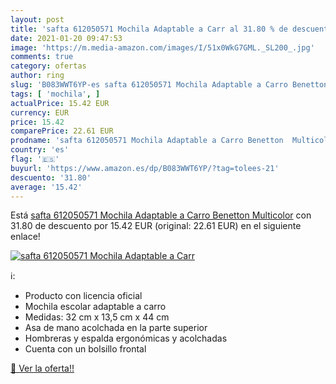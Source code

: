 ```yaml
---
layout: post
title: 'safta 612050571 Mochila Adaptable a Carr al 31.80 % de descuento'
date: 2021-01-20 09:47:53
image: 'https://m.media-amazon.com/images/I/51x0WkG7GML._SL200_.jpg'
comments: true
category: ofertas
author: ring
slug: 'B083WWT6YP-es safta 612050571 Mochila Adaptable a Carro Benetton Multicolor'
tags: [ 'mochila', ]
actualPrice: 15.42 EUR
currency: EUR
price: 15.42
comparePrice: 22.61 EUR
prodname: 'safta 612050571 Mochila Adaptable a Carro Benetton  Multicolor'
country: 'es'
flag: '🇪🇸'
buyurl: 'https://www.amazon.es/dp/B083WWT6YP/?tag=tolees-21'
descuento: '31.80'
average: '15.42'
---
```


Está [safta 612050571 Mochila Adaptable a Carro Benetton  Multicolor](https://www.amazon.es/dp/B083WWT6YP/?tag=tolees-21) con 31.80 de descuento por 15.42 EUR (original: 22.61 EUR) en el siguiente enlace!

[![safta 612050571 Mochila Adaptable a Carr](https://m.media-amazon.com/images/I/51x0WkG7GML._SL200_.jpg)](https://www.amazon.es/dp/B083WWT6YP/?tag=tolees-21)

ℹ️:

- Producto con licencia oficial
- Mochila escolar adaptable a carro
- Medidas: 32 cm x 13,5 cm x 44 cm
- Asa de mano acolchada en la parte superior
- Hombreras y espalda ergonómicas y acolchadas
- Cuenta con un bolsillo frontal

[🛒 Ver la oferta!!](https://www.amazon.es/dp/B083WWT6YP/?tag=tolees-21)
